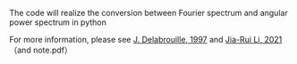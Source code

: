 The code will realize the conversion between Fourier spectrum and angular power spectrum in python


For more information, please see [J. Delabrouille, 1997](https://arxiv.org/pdf/astro-ph/9710349.pdf) and [Jia-Rui Li, 2021](https://arxiv.org/abs/2103.00561) （and note.pdf）
